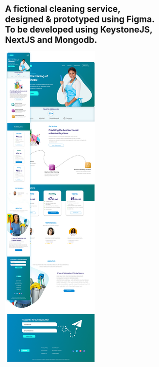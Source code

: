 # A fictional cleaning service, designed & prototyped using Figma. To be developed using KeystoneJS, NextJS and Mongodb.

<img src="Preview.png" />
